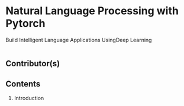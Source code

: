 # Natural Language Processing with Pytorch

Build Intelligent Language Applications UsingDeep Learning

<a href="https://www.oreilly.com/library/view/natural-language-processing/9781491978221/"><img href="https://learning.oreilly.com/library/cover/9781491978221/250w/"></a>

## Contributor(s)

## Contents

1. Introduction

